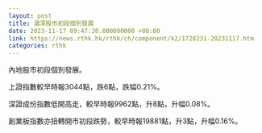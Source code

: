 ```yaml
---
layout: post
title: 滬深股市初段個別發展
date: 2023-11-17 09:47:20.000000000 +08:00
link: https://news.rthk.hk/rthk/ch/component/k2/1728231-20231117.htm
categories: rthk
---
```


內地股市初段個別發展。

上證指數較早時報3044點，跌6點，跌幅0.21%。

深證成份指數低開高走，較早時報9962點，升8點，升幅0.08%。

創業板指數亦扭轉開市初段跌勢，較早時報19881點，升3點，升幅0.16%。
